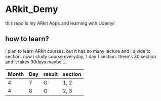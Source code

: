 # ARkit_Demy
this repo is my ARkit Apps and learning with Udemy!

## how to learn?
i plan to learn ARkit courses. but it has so many lecture and i divide to section.
now i study course everyday, 1 day 1 section.
there's 30 section and it takes 30days maybe....

| Month | Day | result | section |
|-------|-----|--------|---------|
|4|7|O|1, 2|
|4|8|O|2, 3|
